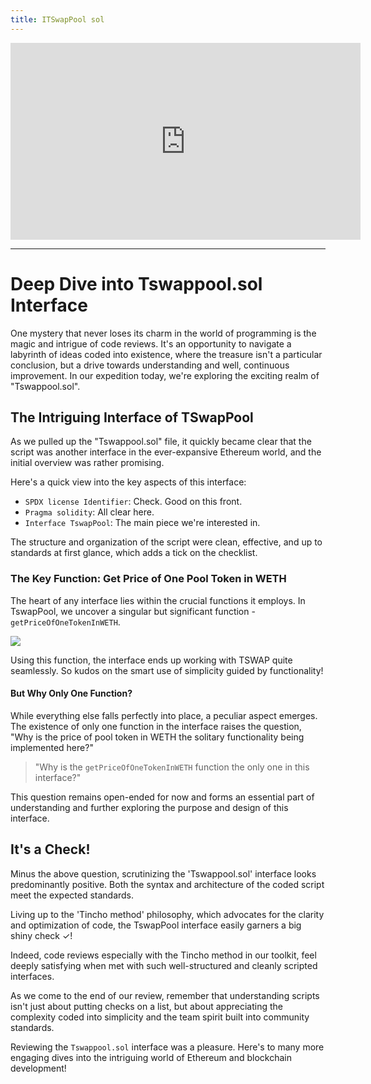 ```yaml
---
title: ITSwapPool sol
---
```


<iframe width="560" height="315" src="https://www.youtube.com/embed/HsrzejNBhYs?si=clca9_ZoAgB8Kkxx" title="YouTube video player" frameborder="0" allow="accelerometer; autoplay; clipboard-write; encrypted-media; gyroscope; picture-in-picture; web-share" allowfullscreen></iframe>

---

# Deep Dive into Tswappool.sol Interface

One mystery that never loses its charm in the world of programming is the magic and intrigue of code reviews. It's an opportunity to navigate a labyrinth of ideas coded into existence, where the treasure isn't a particular conclusion, but a drive towards understanding and well, continuous improvement. In our expedition today, we're exploring the exciting realm of "Tswappool.sol".

## The Intriguing Interface of TSwapPool

As we pulled up the "Tswappool.sol" file, it quickly became clear that the script was another interface in the ever-expansive Ethereum world, and the initial overview was rather promising.

Here's a quick view into the key aspects of this interface:

- `SPDX license Identifier`: Check. Good on this front.
- `Pragma solidity`: All clear here.
- `Interface TswapPool`: The main piece we're interested in.

The structure and organization of the script were clean, effective, and up to standards at first glance, which adds a tick on the checklist.

### The Key Function: Get Price of One Pool Token in WETH

The heart of any interface lies within the crucial functions it employs. In TswapPool, we uncover a singular but significant function - `getPriceOfOneTokenInWETH`.

![](https://cdn.videotap.com/AVRQTYRhhg4lDMb4rQM4-43.2.png)

Using this function, the interface ends up working with TSWAP quite seamlessly. So kudos on the smart use of simplicity guided by functionality!

#### But Why Only One Function?

While everything else falls perfectly into place, a peculiar aspect emerges. The existence of only one function in the interface raises the question, "Why is the price of pool token in WETH the solitary functionality being implemented here?"

> "Why is the `getPriceOfOneTokenInWETH` function the only one in this interface?"

This question remains open-ended for now and forms an essential part of understanding and further exploring the purpose and design of this interface.

## It's a Check!

Minus the above question, scrutinizing the 'Tswappool.sol' interface looks predominantly positive. Both the syntax and architecture of the coded script meet the expected standards.

Living up to the 'Tincho method' philosophy, which advocates for the clarity and optimization of code, the TswapPool interface easily garners a big shiny check ✓!

Indeed, code reviews especially with the Tincho method in our toolkit, feel deeply satisfying when met with such well-structured and cleanly scripted interfaces.

As we come to the end of our review, remember that understanding scripts isn't just about putting checks on a list, but about appreciating the complexity coded into simplicity and the team spirit built into community standards.

Reviewing the `Tswappool.sol` interface was a pleasure. Here's to many more engaging dives into the intriguing world of Ethereum and blockchain development!
